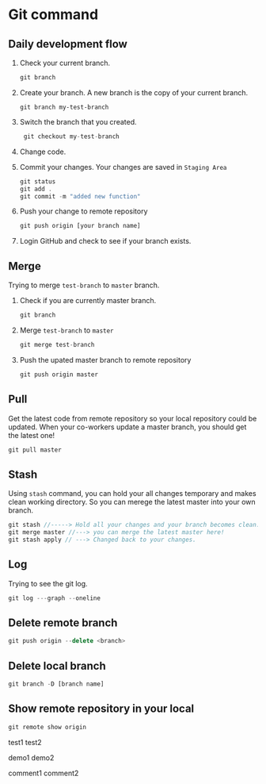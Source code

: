 # Git command

## Daily development flow

1. Check your current branch.

   ```js
   git branch
   ```

2. Create your branch. A new branch is the copy of your current branch.

   ```
   git branch my-test-branch
   ```

3. Switch the branch that you created.

   ```js
    git checkout my-test-branch
   ```

4. Change code.

5. Commit your changes. Your changes are saved in `Staging Area`

   ```js
   git status
   git add .
   git commit -m "added new function"
   ```

6. Push your change to remote repository

   ```js
   git push origin [your branch name]
   ```

7. Login GitHub and check to see if your branch exists.

## Merge

Trying to merge `test-branch` to `master` branch.

1. Check if you are currently master branch.
   ```js
   git branch
   ```
2. Merge `test-branch` to `master`
   ```js
   git merge test-branch
   ```
3. Push the upated master branch to remote repository
   ```js
   git push origin master
   ```

## Pull

Get the latest code from remote repository so your local repository could be updated. When your co-workers update a master branch, you should get the latest one!

```js
git pull master
```

## Stash

Using `stash` command, you can hold your all changes temporary and makes clean working directory. So you can merege the latest master into your own branch.

```js
git stash //-----> Hold all your changes and your branch becomes clean.
git merge master //---> you can merge the latest master here!
git stash apply	// ---> Changed back to your changes.
```

## Log

Trying to see the git log.

```js
git log ---graph --oneline
```

## Delete remote branch

```js
git push origin --delete <branch>
```

## Delete local branch

```js
git branch -D [branch name]
```

## Show remote repository in your local

```js
git remote show origin
```

test1
test2

demo1
demo2

comment1
comment2
